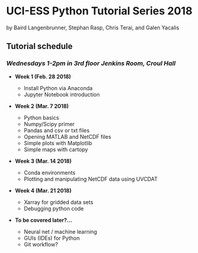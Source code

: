 # UCI-ESS Python Tutorial Series 2018

by Baird Langenbrunner, Stephan Rasp, Chris Terai, and Galen Yacalis

## Tutorial schedule
### _Wednesdays 1-2pm in 3rd floor Jenkins Room, Croul Hall_

* __Week 1 (Feb. 28 2018)__
  * Install Python via Anaconda
  * Jupyter Notebook introduction
* __Week 2 (Mar. 7 2018)__
  * Python basics
  * Numpy/Scipy primer
  * Pandas and csv or txt files
  * Opening MATLAB and NetCDF files
  * Simple plots with Matplotlib
  * Simple maps with cartopy
* __Week 3 (Mar. 14 2018)__
  * Conda environments
  * Plotting and manipulating NetCDF data using UVCDAT
* __Week 4 (Mar. 21 2018)__
  * Xarray for gridded data sets
  * Debugging python code

* __To be covered later?...__
  * Neural net / machine learning
  * GUIs (IDEs) for Python
  * Git workflow?
